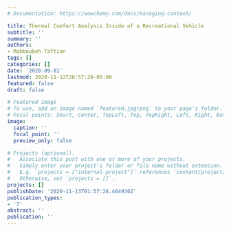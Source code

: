 ```yaml
---
# Documentation: https://wowchemy.com/docs/managing-content/

title: Thermal Comfort Analysis Inside of a Recreational Vehicle
subtitle: ''
summary: ''
authors:
- Mahboubeh Taftian
tags: []
categories: []
date: '2020-09-01'
lastmod: 2020-11-12T20:57:29-05:00
featured: false
draft: false

# Featured image
# To use, add an image named `featured.jpg/png` to your page's folder.
# Focal points: Smart, Center, TopLeft, Top, TopRight, Left, Right, BottomLeft, Bottom, BottomRight.
image:
  caption: ''
  focal_point: ''
  preview_only: false

# Projects (optional).
#   Associate this post with one or more of your projects.
#   Simply enter your project's folder or file name without extension.
#   E.g. `projects = ["internal-project"]` references `content/project/deep-learning/index.md`.
#   Otherwise, set `projects = []`.
projects: []
publishDate: '2020-11-13T01:57:28.464936Z'
publication_types:
- '7'
abstract: ''
publication: ''
---
```

